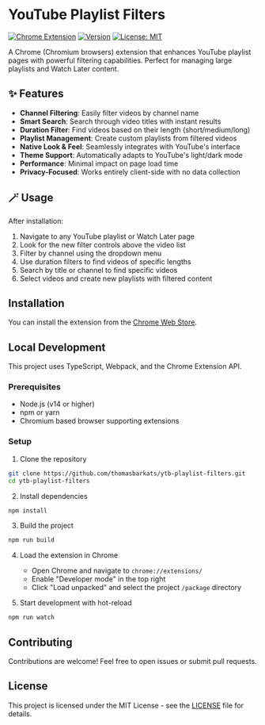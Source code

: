 # YouTube Playlist Filters

[![Chrome Extension](https://img.shields.io/badge/Chrome-Extension-4285F4?logo=google-chrome&logoColor=white)](https://chrome.google.com/webstore/detail/idecjbacpbnbijnbekemooobjpffogab)
[![Version](https://img.shields.io/chrome-web-store/v/idecjbacpbnbijnbekemooobjpffogab?label=Version)](https://chrome.google.com/webstore/detail/idecjbacpbnbijnbekemooobjpffogab)
[![License: MIT](https://img.shields.io/badge/License-MIT-yellow.svg)](https://opensource.org/licenses/MIT)

A Chrome (Chromium browsers) extension that enhances YouTube playlist pages with powerful filtering capabilities. Perfect for managing large playlists and Watch Later content.

## ✨ Features

- **Channel Filtering**: Easily filter videos by channel name
- **Smart Search**: Search through video titles with instant results
- **Duration Filter**: Find videos based on their length (short/medium/long)
- **Playlist Management**: Create custom playlists from filtered videos
- **Native Look & Feel**: Seamlessly integrates with YouTube's interface
- **Theme Support**: Automatically adapts to YouTube's light/dark mode
- **Performance**: Minimal impact on page load time
- **Privacy-Focused**: Works entirely client-side with no data collection

## 🪄 Usage

After installation:
1. Navigate to any YouTube playlist or Watch Later page
2. Look for the new filter controls above the video list
3. Filter by channel using the dropdown menu
4. Use duration filters to find videos of specific lengths
5. Search by title or channel to find specific videos
6. Select videos and create new playlists with filtered content

## Installation

You can install the extension from the [Chrome Web Store](https://chrome.google.com/webstore/detail/idecjbacpbnbijnbekemooobjpffogab).

## Local Development

This project uses TypeScript, Webpack, and the Chrome Extension API.

### Prerequisites

- Node.js (v14 or higher)
- npm or yarn
- Chromium based browser supporting extensions

### Setup

1. Clone the repository
```bash
git clone https://github.com/thomasbarkats/ytb-playlist-filters.git
cd ytb-playlist-filters
```

2. Install dependencies
```bash
npm install
```

3. Build the project
```bash
npm run build
```

4. Load the extension in Chrome
   - Open Chrome and navigate to `chrome://extensions/`
   - Enable "Developer mode" in the top right
   - Click "Load unpacked" and select the project `/package` directory

5. Start development with hot-reload
```bash
npm run watch
```

## Contributing

Contributions are welcome! Feel free to open issues or submit pull requests.

## License

This project is licensed under the MIT License - see the [LICENSE](LICENSE) file for details.
